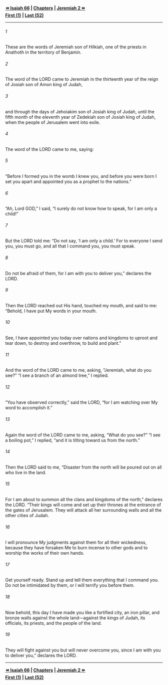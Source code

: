   
**[⏪ Isaiah 66](../44.23%20Isaiah/Isaiah%2066.md) | [Chapters](./_index.md) | [Jeremiah 2 ⏩](./Jeremiah%202.md)**  
**[First (1)](Jeremiah%201.md) | [Last (52)](./Jeremiah%2052.md)**  
  
---  
  
###### 1  
These are the words of Jeremiah son of Hilkiah, one of the priests in Anathoth in the territory of Benjamin.  
  
###### 2  
The word of the LORD came to Jeremiah in the thirteenth year of the reign of Josiah son of Amon king of Judah,  
  
###### 3  
and through the days of Jehoiakim son of Josiah king of Judah, until the fifth month of the eleventh year of Zedekiah son of Josiah king of Judah, when the people of Jerusalem went into exile.  
  
###### 4  
The word of the LORD came to me, saying:  
  
###### 5  
“Before I formed you in the womb I knew you, and before you were born I set you apart and appointed you as a prophet to the nations.”  
  
###### 6  
“Ah, Lord GOD,” I said, “I surely do not know how to speak, for I am only a child!”  
  
###### 7  
But the LORD told me: “Do not say, ‘I am only a child.’ For to everyone I send you, you must go, and all that I command you, you must speak.  
  
###### 8  
Do not be afraid of them, for I am with you to deliver you,” declares the LORD.  
  
###### 9  
Then the LORD reached out His hand, touched my mouth, and said to me: “Behold, I have put My words in your mouth.  
  
###### 10  
See, I have appointed you today over nations and kingdoms to uproot and tear down, to destroy and overthrow, to build and plant.”  
  
###### 11  
And the word of the LORD came to me, asking, “Jeremiah, what do you see?” “I see a branch of an almond tree,” I replied.  
  
###### 12  
“You have observed correctly,” said the LORD, “for I am watching over My word to accomplish it.”  
  
###### 13  
Again the word of the LORD came to me, asking, “What do you see?” “I see a boiling pot,” I replied, “and it is tilting toward us from the north.”  
  
###### 14  
Then the LORD said to me, “Disaster from the north will be poured out on all who live in the land.  
  
###### 15  
For I am about to summon all the clans and kingdoms of the north,” declares the LORD. “Their kings will come and set up their thrones at the entrance of the gates of Jerusalem. They will attack all her surrounding walls and all the other cities of Judah.  
  
###### 16  
I will pronounce My judgments against them for all their wickedness, because they have forsaken Me to burn incense to other gods and to worship the works of their own hands.  
  
###### 17  
Get yourself ready. Stand up and tell them everything that I command you. Do not be intimidated by them, or I will terrify you before them.  
  
###### 18  
Now behold, this day I have made you like a fortified city, an iron pillar, and bronze walls against the whole land—against the kings of Judah, its officials, its priests, and the people of the land.  
  
###### 19  
They will fight against you but will never overcome you, since I am with you to deliver you,” declares the LORD.  
  
  
---  
  
**[⏪ Isaiah 66](../44.23%20Isaiah/Isaiah%2066.md) | [Chapters](./_index.md) | [Jeremiah 2 ⏩](./Jeremiah%202.md)**  
**[First (1)](Jeremiah%201.md) | [Last (52)](./Jeremiah%2052.md)**  
  
